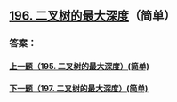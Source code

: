 ## [196. 二叉树的最大深度](https://leetcode-cn.com/problems/merge-two-sorted-lists/)（简单）





### 答案：



#### [上一题（195. 二叉树的最大深度）(简单)](https://github.com/sdwwld/leetCode/blob/master/src/main/java/com/wld/java/leetcode/leetCode0195.md)

#### [下一题（197. 二叉树的最大深度）(简单)](https://github.com/sdwwld/leetCode/blob/master/src/main/java/com/wld/java/leetcode/leetCode0197.md)